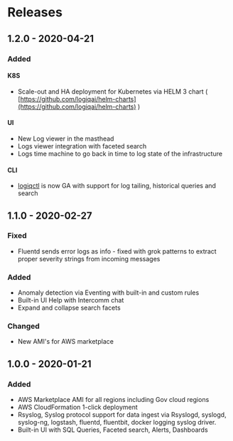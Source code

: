 # Releases

## 1.2.0 - 2020-04-21

### Added

#### K8S

* Scale-out and HA deployment for Kubernetes via HELM 3 chart \( [https://github.com/logiqai/helm-charts](https://github.com/logiqai/helm-charts) \)

#### UI

* New Log viewer in the masthead
* Logs viewer integration with faceted search
* Logs time machine to go back in time to log state of the infrastructure

#### CLI

* [logiqctl](logiqctl/logiq-box.md) is now GA with support for log tailing, historical queries and search

## 1.1.0 - 2020-02-27

### Fixed

* Fluentd sends error logs as info - fixed with grok patterns to extract proper severity strings from incoming messages

### Added

* Anomaly detection via Eventing with built-in and custom rules
* Built-in UI Help with Intercomm chat
* Expand and collapse search facets

### Changed

* New AMI's for AWS marketplace

## 1.0.0 - 2020-01-21

### Added

* AWS Marketplace AMI for all regions including Gov cloud regions
* AWS CloudFormation 1-click deployment
* Rsyslog, Syslog protocol support for data ingest via Rsyslogd, syslogd, syslog-ng, logstash, fluentd, fluentbit, docker logging syslog driver.
* Built-in UI with SQL Queries, Faceted search, Alerts, Dashboards



